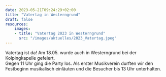 ```yaml
---
date: 2023-05-21T09:24:29+02:00
title: "Vatertag in Westerngrund"
draft: false
resources:
    images:
    - title: "Vatertag 2023 in Westerngrund"
      src: "/images/aktuelles/2023_Vatertag.jpeg"
---
```


Vatertag ist da! Am 18.05. wurde auch in Westerngrund bei der Kolpingkapelle gefeiert.  
Gegen 11 Uhr ging die Party los. Als erster Musikverein durften wir den Festbeginn musikalisch einläuten und die Besucher bis 13 Uhr unterhalten.